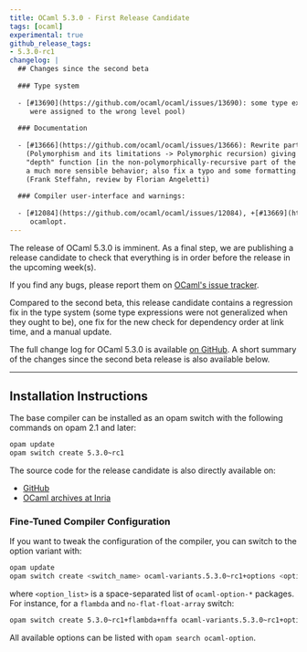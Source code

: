 ```yaml
---
title: OCaml 5.3.0 - First Release Candidate
tags: [ocaml]
experimental: true
github_release_tags:
- 5.3.0-rc1
changelog: |
  ## Changes since the second beta
  
  ### Type system
  
  - [#13690](https://github.com/ocaml/ocaml/issues/13690): some type expressions were incorrectly not generalized (because they
     were assigned to the wrong level pool)
  
  ### Documentation
  
  - [#13666](https://github.com/ocaml/ocaml/issues/13666): Rewrite parts of the example code around nested lists in Chapter 6
    (Polymorphism and its limitations -> Polymorphic recursion) giving the
    "depth" function [in the non-polymorphically-recursive part of the example]
    a much more sensible behavior; also fix a typo and some formatting.
    (Frank Steffahn, review by Florian Angeletti)
  
  ### Compiler user-interface and warnings:
  
  - [#12084](https://github.com/ocaml/ocaml/issues/12084), +[#13669](https://github.com/ocaml/ocaml/issues/13669), +[#13673](https://github.com/ocaml/ocaml/issues/13673): Check link order when creating archive and when using
     ocamlopt.
---
```



The release of OCaml 5.3.0 is imminent.
As a final step, we are publishing a release candidate to check that everything is in order before the release in the upcoming week(s).

If you find any bugs, please report them on [OCaml's issue tracker](https://github.com/ocaml/ocaml/issues).

Compared to the second beta, this release candidate contains a regression fix in the type system (some type expressions were not generalized when they ought to be), one fix for the new check for dependency order at link time, and a manual update.

The full change log for OCaml 5.3.0 is available [on
GitHub](https://github.com/ocaml/ocaml/blob/5.3/Changes). A short summary of the
changes since the second beta release is also available below.

---
## Installation Instructions

The base compiler can be installed as an opam switch with the following commands on opam 2.1 and later:
```bash
opam update
opam switch create 5.3.0~rc1
```

The source code for the release candidate is also directly available on:

* [GitHub](https://github.com/ocaml/ocaml/archive/5.3.0-rc1.tar.gz)
* [OCaml archives at Inria](https://caml.inria.fr/pub/distrib/ocaml-5.3/ocaml-5.3.0~rc1.tar.gz)

### Fine-Tuned Compiler Configuration

If you want to tweak the configuration of the compiler, you can switch to the option variant with:
```bash
opam update
opam switch create <switch_name> ocaml-variants.5.3.0~rc1+options <option_list>
```
where `<option_list>` is a space-separated list of `ocaml-option-*` packages. For instance, for a `flambda` and `no-flat-float-array` switch:
```bash
opam switch create 5.3.0~rc1+flambda+nffa ocaml-variants.5.3.0~rc1+options ocaml-option-flambda ocaml-option-no-flat-float-array
```

All available options can be listed with `opam search ocaml-option`.

